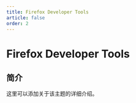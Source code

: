 ```yaml
---
title: Firefox Developer Tools
article: false
order: 2
---
```


# Firefox Developer Tools

## 简介

这里可以添加关于该主题的详细介绍。
